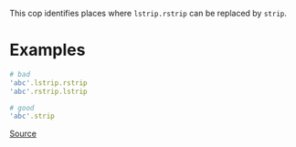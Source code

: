 
This cop identifies places where `lstrip.rstrip` can be replaced by
`strip`.

# Examples

```ruby
# bad
'abc'.lstrip.rstrip
'abc'.rstrip.lstrip

# good
'abc'.strip
```

[Source](http://www.rubydoc.info/gems/rubocop/RuboCop/Cop/Style/Strip)